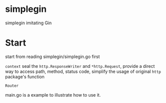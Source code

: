 # simplegin
simplegin imitating Gin

# Start
start from reading simplegin/simplegin.go first

`context` seal the `http.ResponseWriter` and `*http.Request`, 
provide a direct way to access path, method, status code, 
simplify the usage of original `http` package's function

`Router`

main.go is a example to illustrate how to use it.